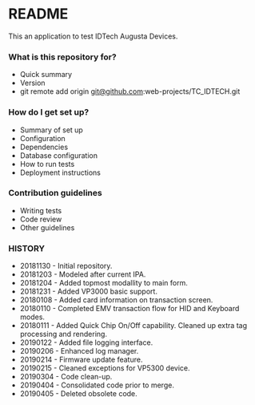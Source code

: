 # README #

This an application to test IDTech Augusta Devices.

### What is this repository for? ###

* Quick summary
* Version
* git remote add origin git@github.com:web-projects/TC_IDTECH.git

### How do I get set up? ###

* Summary of set up
* Configuration
* Dependencies
* Database configuration
* How to run tests
* Deployment instructions

### Contribution guidelines ###

* Writing tests
* Code review
* Other guidelines

### HISTORY ###

* 20181130 - Initial repository.
* 20181203 - Modeled after current IPA.
* 20181204 - Added topmost modallity to main form.
* 20181231 - Added VP3000 basic support.
* 20180108 - Added card information on transaction screen.
* 20180110 - Completed EMV transaction flow for HID and Keyboard modes.
* 20180111 - Added Quick Chip On/Off capability.
             Cleaned up extra tag processing and rendering.
* 20190122 - Added file logging interface.
* 20190206 - Enhanced log manager.
* 20190214 - Firmware update feature.
* 20190215 - Cleaned exceptions for VP5300 device.
* 20190304 - Code clean-up.
* 20190404 - Consolidated code prior to merge.
* 20190405 - Deleted obsolete code.
